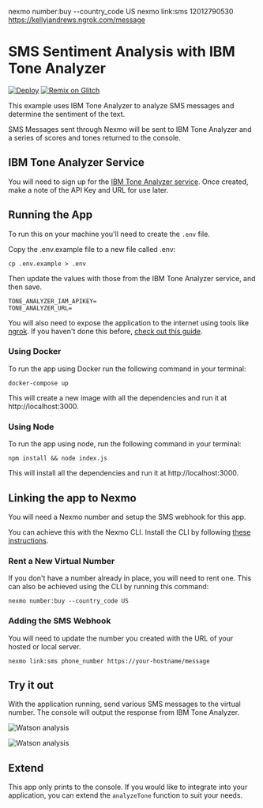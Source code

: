 nexmo number:buy --country_code US
nexmo link:sms 12012790530 https://kellyjandrews.ngrok.com/message


# SMS Sentiment Analysis with IBM Tone Analyzer

[![Deploy](https://www.herokucdn.com/deploy/button.svg)](https://nexmo.dev/ibm-nexmo-sms-analysis-heroku) [![Remix on Glitch](https://cdn.glitch.com/2703baf2-b643-4da7-ab91-7ee2a2d00b5b%2Fremix-button.svg)](https://nexmo.dev/ibm-nexmo-sms-analysis-glitchremix)

This example uses IBM Tone Analyzer to analyze SMS messages and determine the sentiment of the text.

SMS Messages sent through Nexmo will be sent to IBM Tone Analyzer and a series of scores and tones returned to the console.

## IBM Tone Analyzer Service

You will need to sign up for the [IBM Tone Analyzer service](https://console.bluemix.net/catalog/services/tone-analyzer). Once created, make a note of the API Key and URL for use later.

## Running the App

To run this on your machine you'll need to create the `.env` file.

Copy the .env.example file to a new file called .env:

```
cp .env.example > .env
```

Then update the values with those from the IBM Tone Analyzer service, and then save.

```
TONE_ANALYZER_IAM_APIKEY=
TONE_ANALYZER_URL=
```

You will also need to expose the application to the internet using tools like [ngrok](https://ngrok.com/). If you haven't done this before, [check out this guide](https://www.nexmo.com/blog/2017/07/04/local-development-nexmo-ngrok-tunnel-dr/).

### Using Docker

To run the app using Docker run the following command in your terminal:

```
docker-compose up
```

This will create a new image with all the dependencies and run it at http://localhost:3000.

### Using Node

To run the app using node, run the following command in your terminal:

```
npm install && node index.js
```

This will install all the dependencies and run it at http://localhost:3000.

## Linking the app to Nexmo

You will need a Nexmo number and setup the SMS webhook for this app.

You can achieve this with the Nexmo CLI. Install the CLI by following [these instructions](https://github.com/Nexmo/nexmo-cli#installation).

### Rent a New Virtual Number

If you don't have a number already in place, you will need to rent one. This can also be achieved using the CLI by running this command:

```
nexmo number:buy --country_code US
```

### Adding the SMS Webhook

You will need to update the number you created with the URL of your hosted or local server.

```
nexmo link:sms phone_number https://your-hostname/message
```

## Try it out

With the application running, send various SMS messages to the virtual number.  The console will output the response from IBM Tone Analyzer.

![Watson analysis](https://github.com/nexmo-community/sms-sentiment-watson/blob/master/sms.png?raw=true)

![Watson analysis](https://github.com/nexmo-community/sms-sentiment-watson/blob/master/emotion-analysis.png?raw=true)

## Extend
This app only prints to the console. If you would like to integrate into your application, you can extend the `analyzeTone` function to suit your needs.
